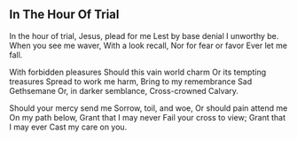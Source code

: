 ## In The Hour Of Trial

In the hour of trial, 
Jesus, plead for me
Lest by base denial 
I unworthy be.
When you see me waver, 
With a look recall,
Nor for fear or favor 
Ever let me fall.

With forbidden pleasures 
Should this vain world charm
Or its tempting treasures 
Spread to work me harm,
Bring to my remembrance 
Sad Gethsemane
Or, in darker semblance, 
Cross-crowned Calvary.

Should your mercy send me 
Sorrow, toil, and woe,
Or should pain attend me 
On my path below,
Grant that I may never 
Fail your cross to view;
Grant that I may ever 
Cast my care on you.